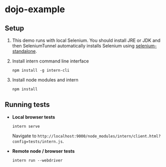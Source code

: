 dojo-example
=============
## Setup

1. This demo runs with local Selenium.
   You should install JRE or JDK and then SeleniumTunnel automatically installs Selenium using [selenium-standalone](https://www.npmjs.com/package/selenium-standalone).

2. Install intern command line interface

   ```
   npm install -g intern-cli
   ```

3. Install node modules and intern

    ```
    npm install
    ```

## Running tests

* **Local browser tests**

    ```
    intern serve
    ```

    Navigate to `http://localhost:9000/node_modules/intern/client.html?config=tests/intern.js`.

* **Remote node / browser tests**

    ```
    intern run --webdriver
    ```